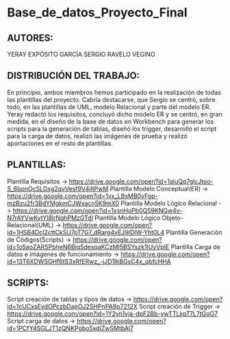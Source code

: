 # Base_de_datos_Proyecto_Final

## AUTORES:

YERAY EXPÓSITO GARCÍA
SERGIO RAVELO VEGINO

## DISTRIBUCIÓN DEL TRABAJO:

En principio, ambos miembros hemos participado en la realización de todas las plantillas del proyecto. Cabría destacarse, que Sergio se centró,
sobre todo, en las plantillas de UML, modelo Relacional y parte del modelo ER. Yeray redactó los requisitos, concluyó dicho modelo ER y se
centró, en gran medida, en el diseño de la base de datos en Workbench para generar los scripts para la generación de tablas, diseñó los
trigger, desarrolló el script para la carga de datos, realizó las imágenes de prueba y realizó aportaciones en el resto de plantillas.

## PLANTILLAS:

Plantilla Requisitos -> https://drive.google.com/open?id=1aluQq7glcJtoo-S_6bonOcSLGsg2qvVesf9V4jltPwM
Plantilla Modelo Conceptual(ER) -> https://drive.google.com/open?id=1vx_LBsMB0vFgp-mzBzu2fr3BdYMgkmCJWxacn5K9mX0
Plantilla Modelo Lógico Relacional -> https://drive.google.com/open?id=1xsnHuPb0Q59KNGw4v-N7rAYVwKytYl8lrNghPMzGTdI
Plantilla Modelo Lógico Objeto-Relacional(UML) -> https://drive.google.com/open?id=1HSB4DcI2cttCkSU7pT7G7_dRarg4yEJ9IDlW-Yht0L4
Plantilla Generación de Códigos(Scripts) -> https://drive.google.com/open?id=1o5aoZARSPbheN6Biq5desqaKCzMI5BSYszk1IUyVpIE
Plantilla Carga de datos e imágenes de funcionamiento -> https://drive.google.com/open?id=13T6XDWSGHf6tS3xRfERwz_-jJD1IkBGsC4x_qbfcHHA

## SCRIPTS:

Script creación de tablas y tipos de datos -> https://drive.google.com/open?id=1cUCxsEydOPczbDapOJ2SHPnPA9p7212X
Script creación de Trigger -> https://drive.google.com/open?id=1Y2yn1vja-dpF2Bb-ywTTLkpT7L7tGqG7
Script carga de datos -> https://drive.google.com/open?id=1PCfY4SGLJT1zQNKPgbo5xdjZwSMtbAl7
